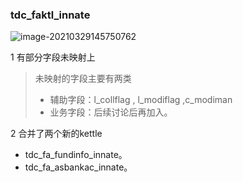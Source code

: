 ### tdc_faktl_innate

![image-20210329145750762](https://gitee.com/ZXiangC/picture/raw/master/img/image-20210329145750762.png)

1 有部分字段未映射上

> 未映射的字段主要有两类
>
> - 辅助字段：l_collflag , l_modiflag ,c_modiman  
> - 业务字段：后续讨论后再加入。

2 合并了两个新的kettle 

- tdc_fa_fundinfo_innate。
- tdc_fa_asbankac_innate。